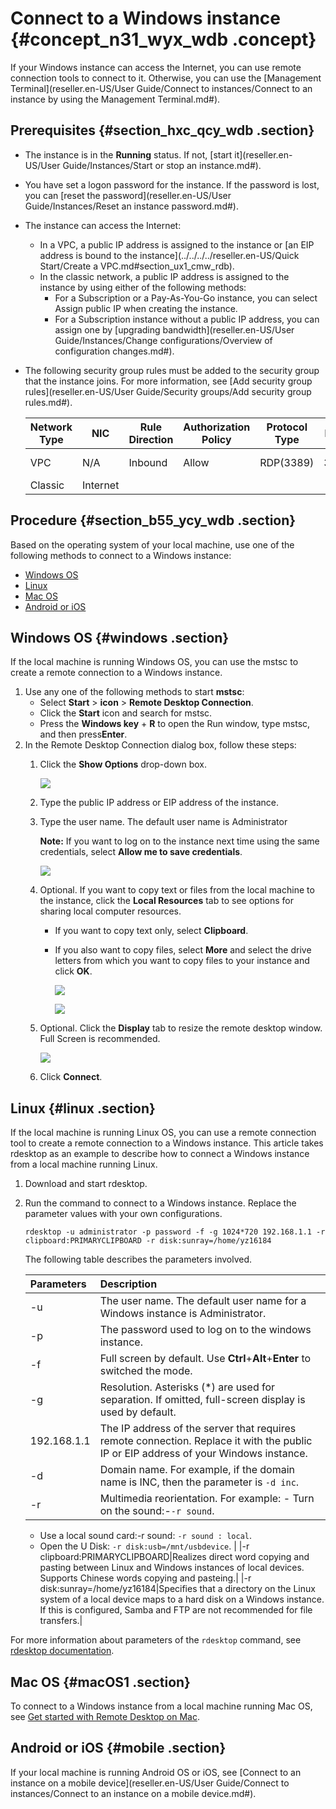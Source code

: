 # Connect to a Windows instance {#concept_n31_wyx_wdb .concept}

If your Windows instance can access the Internet, you can use remote connection tools to connect to it. Otherwise, you can use the [Management Terminal](reseller.en-US/User Guide/Connect to instances/Connect to an instance by using the Management Terminal.md#).

## Prerequisites {#section_hxc_qcy_wdb .section}

-   The instance is in the **Running** status. If not, [start it](reseller.en-US/User Guide/Instances/Start or stop an instance.md#).
-   You have set a logon password for the instance. If the password is lost, you can [reset the password](reseller.en-US/User Guide/Instances/Reset an instance password.md#).
-   The instance can access the Internet:
    -   In a VPC, a public IP address is assigned to the instance or [an EIP address is bound to the instance](../../../../reseller.en-US/Quick Start/Create a VPC.md#section_ux1_cmw_rdb).
    -   In the classic network, a public IP address is assigned to the instance by using either of the following methods:
        -   For a Subscription or a Pay-As-You-Go instance, you can select Assign public IP when creating the instance.
        -   For a Subscription instance without a public IP address, you can assign one by [upgrading bandwidth](reseller.en-US/User Guide/Instances/Change configurations/Overview of configuration changes.md#).
-   The following security group rules must be added to the security group that the instance joins. For more information, see [Add security group rules](reseller.en-US/User Guide/Security groups/Add security group rules.md#).

    |Network Type|NIC|Rule Direction|Authorization Policy|Protocol Type|Port Range|Authorization Type|Authorization Object|Priority|
    |------------|---|--------------|--------------------|-------------|----------|------------------|--------------------|--------|
    |VPC|N/A|Inbound|Allow|RDP\(3389\)|3389/3389|Address Field Access|0.0.0.0/0|1|
    |Classic|Internet|


## Procedure {#section_b55_ycy_wdb .section}

Based on the operating system of your local machine, use one of the following methods to connect to a Windows instance:

-   [Windows OS](#)
-   [Linux](#)
-   [Mac OS](#)
-   [Android or iOS](#)

## Windows OS {#windows .section}

If the local machine is running Windows OS, you can use the mstsc to create a remote connection to a Windows instance.

1.  Use any one of the following methods to start **mstsc**:
    -   Select **Start** \> **icon** \> **Remote Desktop Connection**.
    -   Click the **Start** icon and search for mstsc.
    -   Press the **Windows key** + **R** to open the Run window, type mstsc, and then press**Enter**.
2.  In the Remote Desktop Connection dialog box, follow these steps:
    1.  Click the **Show Options** drop-down box.

        ![](http://static-aliyun-doc.oss-cn-hangzhou.aliyuncs.com/assets/img/9622/15395104725258_en-US.png)

    2.  Type the public IP address or EIP address of the instance.
    3.  Type the user name. The default user name is Administrator

        **Note:** If you want to log on to the instance next time using the same credentials, select **Allow me to save credentials**.

        ![](http://static-aliyun-doc.oss-cn-hangzhou.aliyuncs.com/assets/img/9622/15395104725259_en-US.png)

    4.  Optional. If you want to copy text or files from the local machine to the instance, click the **Local Resources** tab to see options for sharing local computer resources.
        -   If you want to copy text only, select **Clipboard**.
        -   If you also want to copy files, select **More** and select the drive letters from which you want to copy files to your instance and click **OK**.

            ![](http://static-aliyun-doc.oss-cn-hangzhou.aliyuncs.com/assets/img/9622/15395104725260_en-US.png)

            ![](http://static-aliyun-doc.oss-cn-hangzhou.aliyuncs.com/assets/img/9622/15395104735261_en-US.png)

    5.  Optional. Click the **Display** tab to resize the remote desktop window. Full Screen is recommended.

        ![](http://static-aliyun-doc.oss-cn-hangzhou.aliyuncs.com/assets/img/9622/15395104735262_en-US.png)

    6.  Click **Connect**.

## Linux {#linux .section}

If the local machine is running Linux OS, you can use a remote connection tool to create a remote connection to a Windows instance. This article takes rdesktop as an example to describe how to connect a Windows instance from a local machine running Linux.

1.  Download and start rdesktop.
2.  Run the command to connect to a Windows instance. Replace the parameter values with your own configurations.

    ```
    rdesktop -u administrator -p password -f -g 1024*720 192.168.1.1 -r clipboard:PRIMARYCLIPBOARD -r disk:sunray=/home/yz16184
    ```

    The following table describes the parameters involved.

    |Parameters|Description|
    |:---------|:----------|
    |-u|The user name. The default user name for a Windows instance is Administrator.|
    |-p|The password used to log on to the windows instance.|
    |-f|Full screen by default. Use **Ctrl**+**Alt**+**Enter** to switched the mode.|
    |-g|Resolution. Asterisks \(\*\) are used for separation. If omitted, full-screen display is used by default.|
    |192.168.1.1|The IP address of the server that requires remote connection. Replace it with the public IP or EIP address of your Windows instance.|
    |-d|Domain name. For example, if the domain name is INC, then the parameter is `-d inc`.|
    |-r|Multimedia reorientation. For example:    -   Turn on the sound:-`-r sound`.
    -   Use a local sound card:-r sound: `-r sound : local`.
    -   Open the U Disk: `-r disk:usb=/mnt/usbdevice`.
|
    |-r clipboard:PRIMARYCLIPBOARD|Realizes direct word copying and pasting between Linux and Windows instances of local devices. Supports Chinese words copying and pasteing.|
    |-r disk:sunray=/home/yz16184|Specifies that a directory on the Linux system of a local device maps to a hard disk on a Windows instance. If this is configured, Samba and FTP are not recommended for file transfers.|


For more information about parameters of the `rdesktop` command, see [rdesktop documentation](https://github.com/rdesktop/rdesktop/blob/master/doc/rdesktop.1).

## Mac OS {#macOS1 .section}

To connect to a Windows instance from a local machine running Mac OS, see [Get started with Remote Desktop on Mac](https://docs.microsoft.com/zh-cn/windows-server/remote/remote-desktop-services/clients/remote-desktop-mac).

## Android or iOS {#mobile .section}

If your local machine is running Android OS or iOS, see [Connect to an instance on a mobile device](reseller.en-US/User Guide/Connect to instances/Connect to an instance on a mobile device.md#).

